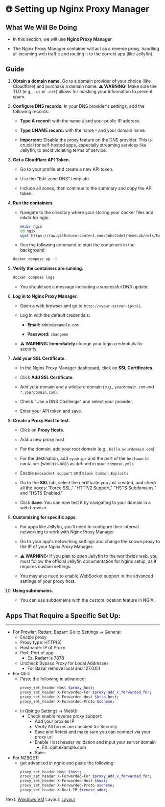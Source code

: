 # 🌐 Setting up Nginx Proxy Manager

## What We Will Be Doing

* In this section, we will use **Nginx Proxy Manager** 

* The Nginx Proxy Manager container will act as a reverse proxy, handling all incoming web traffic and routing it to the correct app (like Jellyfin).


## **Guide**

1. **Obtain a domain name.** Go to a domain provider of your choice (like Cloudflare) and purchase a domain name. **⚠️ WARNING:** Make sure the TLD (e.g., `.us` or `.net`) allows for masking your information to prevent spam.

2. **Configure DNS records.** In your DNS provider's settings, add the following records:

   * **Type A record:** with the name `@` and your public IP address.

   * **Type CNAME record:** with the name `*` and your domain name.

   * **Important:** Disable the proxy feature on the DNS provider. This is crucial for self-hosted apps, especially streaming services like Jellyfin, to avoid violating terms of service.

3. **Get a Cloudflare API Token.**

   * Go to your profile and create a new API token.

   * Use the "Edit zone DNS" template.

   * Include all zones, then continue to the summary and copy the API token.

4. **Run the containers.**

   * Navigate to the directory where your storing your docker files and mkdir for ngix.
     ```bash
     mkdir ngix
     cd ngix
     wget https://raw.githubusercontent.com/JohnCode1/HomeLab/refs/heads/main/docker/nginx/compose.yml
     ``` 

   * Run the following command to start the containers in the background:

   ```bash
   docker compose up -d
   ```

5. **Verify the containers are running.**

   ```bash
   docker compose logs
   ```

   * You should see a message indicating a successful DNS update.

7. **Log in to Nginx Proxy Manager.**

   * Open a web browser and go to `http://<your-server-ip>:81`.

   * Log in with the default credentials:

     * **Email:** `admin@example.com`

     * **Password:** `changeme`

   * **⚠️ WARNING:** **Immediately** change your login credentials for security.

8. **Add your SSL Certificate.**

   * In the Nginx Proxy Manager dashboard, click on **SSL Certificates**.

   * Click **Add SSL Certificate**.

   * Add your domain and a wildcard domain (e.g., `yourdomain.com` and `*.yourdomain.com`).

   * Check "Use a DNS Challenge" and select your provider.

   * Enter your API token and save.

9. **Create a Proxy Host to test.**

   * Click on **Proxy Hosts**.

   * Add a new proxy host.

   * For the domain, add your root domain (e.g., `hello.yourdomain.com`).

   * For the destination, add `<yourip>` and the port of the `helloworld` container (which is `8888` as defined in your `compose.yml`).
  
   * Enable `Websocket support` and `Block Common Exploits`

   * Go to the **SSL** tab, select the certificate you just created, and check all the boxes: "Force SSL," "HTTP/2 Support," "HSTS Subdomains," and "HSTS Enabled."

   * Click **Save**. You can now test it by navigating to your domain in a web browser.

10. **Customizing for specific apps.**

    * For apps like Jellyfin, you'll need to configure their internal networking to work with Nginx Proxy Manager.

    * Go to your app's networking settings and change the known proxy to the IP of your Nginx Proxy Manager.

    * **⚠️ WARNING:** If you plan to open Jellyfin to the worldwide web, you must follow the official Jellyfin documentation for Nginx setup, as it requires custom settings.

    * You may also need to enable WebSocket support in the advanced settings of your proxy host.
      
11. **Using subdomains.**

    * You can use subdomains with the custom location feature in NGIX.
   
## Apps That Require a Specific Set Up:
---
* For Prowlar, Radarr, Bazarr: Go to Settings -> General:
  * Enable proxy
  * Proxy type: HTTP(S)
  * Hostname: IP of Proxy
  * Port: Port of app
    * Ex. Radarr is 7878
  * Uncheck Bypass Proxy for Local Addresses
    * For Bazar remove local and 127.0.0.1
* For Qbit:
  * Paste the following in advanced:
    ```bash
    proxy_set_header Host $proxy_host;
    proxy_set_header X-Forwarded-For $proxy_add_x_forwarded_for;
    proxy_set_header X-Forwarded-Host $http_host;
    proxy_set_header X-Forwarded-Proto $scheme; 
    ```
  * In Qbit go Settings -> WebUI:
    * Check enable reverse proxy support:
      * Add your proxies IP
      * Verify All boxes are checked for Security
      * Save and Retest and make sure you can connect via your proxy url
      * Enable Host header validation and input your server domain
        * EX: qbit.example.com
      * Save
* For NZBGET:
  * got advanced in ngnix and paste the following:
    ```bash
    proxy_set_header Host $host;
    proxy_set_header X-Forwarded-For $proxy_add_x_forwarded_for;
    proxy_set_header X-Forwarded-Host $host;
    proxy_set_header X-Forwarded-Proto $scheme;
    proxy_set_header X-Real-IP $remote_addr;
    ```
Next: [Windows VM](../WindowsVM)
Layout: [Layout](../Proxmox)

